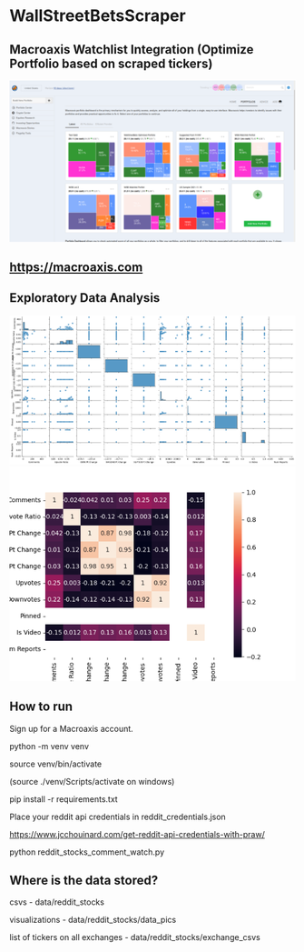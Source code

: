 # WallStreetBetsScraper



## Macroaxis Watchlist Integration (Optimize Portfolio based on scraped tickers)

![Macroaxis Screenshot](https://raw.githubusercontent.com/jarrettdev/WallStreetBetsScraper/main/resources/Macroaxis_Portfolios.png)



## https://macroaxis.com



## Exploratory Data Analysis
![alt text](https://raw.githubusercontent.com/jarrettdev/WallStreetBetsScraper/main/data/reddit_stocks/data_pics/wsb_pairplot.png)
![alt text](https://raw.githubusercontent.com/jarrettdev/WallStreetBetsScraper/main/data/reddit_stocks/data_pics/wsb_heatmap.png)

## How to run

Sign up for a Macroaxis account.

python -m venv venv



source venv/bin/activate



(source ./venv/Scripts/activate on windows)



pip install -r requirements.txt

Place your reddit api credentials in reddit_credentials.json

https://www.jcchouinard.com/get-reddit-api-credentials-with-praw/

python reddit_stocks_comment_watch.py



## Where is the data stored?

csvs - data/reddit_stocks



visualizations - data/reddit_stocks/data_pics



list of tickers on all exchanges - data/reddit_stocks/exchange_csvs

